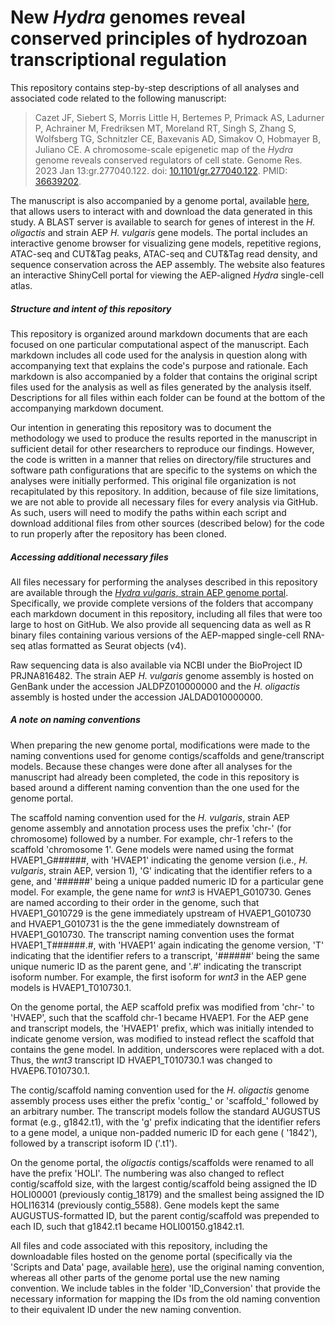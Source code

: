 # New *Hydra* genomes reveal conserved principles of hydrozoan transcriptional regulation

This repository contains step-by-step descriptions of all analyses and associated code related to the following manuscript:

>Cazet JF, Siebert S, Morris Little H,  Bertemes P, Primack AS, Ladurner P, Achrainer M, Fredriksen MT, Moreland RT, Singh S, Zhang S, Wolfsberg TG, Schnitzler CE, Baxevanis AD,  Simakov O, Hobmayer B, Juliano CE. A chromosome-scale epigenetic map of  the *Hydra* genome reveals conserved regulators of cell state.  Genome Res. 2023 Jan 13:gr.277040.122. doi: [10.1101/gr.277040.122](https://doi.org/10.1101/gr.277040.122). PMID: [36639202](https://pubmed.ncbi.nlm.nih.gov/36639202/).

The manuscript is also accompanied by a genome portal, available [here](https://research.nhgri.nih.gov/HydraAEP/), that allows users to interact with and download the data generated in this study. A BLAST server is available to search for genes of interest in the *H. oligactis* and strain AEP *H. vulgaris* gene models. The portal includes an interactive genome browser for visualizing gene models, repetitive regions, ATAC-seq and CUT&Tag peaks, ATAC-seq and CUT&Tag read density, and sequence conservation across the AEP assembly. The website also features an interactive ShinyCell portal for viewing the AEP-aligned *Hydra* single-cell atlas.

##### Structure and intent of this repository

This repository is organized around markdown documents that are each focused on one particular computational aspect of the manuscript. Each markdown includes all code used for the analysis in question along with accompanying text that explains the code's purpose and rationale. Each markdown is also accompanied by a folder that contains the original script files used for the analysis as well as files generated by the analysis itself. Descriptions for all files within each folder can be found at the bottom of the accompanying markdown document.

Our intention in generating this repository was to document the methodology we used to produce the results reported in the manuscript in sufficient detail for other researchers to reproduce our findings. However, the code is written in a manner that relies on directory/file structures and software path configurations that are specific to the systems on which the analyses were initially performed. This original file organization is not recapitulated by this repository. In addition, because of file size limitations, we are not able to provide all necessary files for every analysis via GitHub. As such, users will need to modify the paths within each script and download additional files from other sources (described below) for the code to run properly after the repository has been cloned.

##### Accessing additional necessary files

All files necessary for performing the analyses described in this repository are available through the [*Hydra vulgaris*, strain AEP genome portal](https://research.nhgri.nih.gov/HydraAEP/download/index.cgi?dl=fa). Specifically, we provide complete versions of the folders that accompany each markdown document in this repository, including all files that were too large to host on GitHub. We also provide all sequencing data as well as R binary files containing various versions of the AEP-mapped single-cell RNA-seq atlas formatted as Seurat objects (v4).

Raw sequencing data is also available via NCBI under the BioProject ID PRJNA816482. The strain AEP *H. vulgaris* genome assembly is hosted on GenBank under the accession JALDPZ010000000 and the *H. oligactis* assembly is hosted under the accession JALDAD010000000. 

##### A note on naming conventions

When preparing the new genome portal, modifications were made to the naming conventions used for genome contigs/scaffolds and gene/transcript models. Because these changes were done after all analyses for the manuscript had already been completed, the code in this repository is based around a different naming convention than the one used for the genome portal. 

The scaffold naming convention used for the *H. vulgaris*, strain AEP genome assembly and annotation process uses the prefix 'chr-' (for chromosome) followed by a number. For example, chr-1 refers to the scaffold 'chromosome 1'. Gene models were named using the format HVAEP1_G######, with 'HVAEP1' indicating the genome version (i.e., *H. vulgaris*, strain AEP, version 1), 'G' indicating that the identifier refers to a gene, and '######' being a unique padded numeric ID for a particular gene model. For example, the gene name for *wnt3* is HVAEP1_G010730. Genes are named according to their order in the genome, such that HVAEP1_G010729 is the gene immediately upstream of HVAEP1_G010730 and HVAEP1_G010731 is the the gene immediately downstream of HVAEP1_G010730. The transcript naming convention uses the format HVAEP1_T######.#, with 'HVAEP1' again indicating the genome version, 'T' indicating that the identifier refers to a transcript, '######' being the same unique numeric ID as the parent gene, and '.#' indicating the transcript isoform number. For example, the first isoform for *wnt3* in the AEP gene models is HVAEP1_T010730.1. 

On the genome portal, the AEP scaffold prefix was modified from 'chr-' to 'HVAEP', such that the scaffold chr-1 became HVAEP1. For the AEP gene and transcript models, the 'HVAEP1' prefix, which was initially intended to indicate genome version, was modified to instead reflect the scaffold that contains the gene model. In addition, underscores were replaced with a dot. Thus, the *wnt3* transcript ID HVAEP1_T010730.1 was changed to HVAEP6.T010730.1.

The contig/scaffold naming convention used for the *H. oligactis* genome assembly process uses either the prefix 'contig_' or 'scaffold\_' followed by an arbitrary number. The transcript models follow the standard AUGUSTUS format (e.g., g1842.t1), with the 'g' prefix indicating that the identifier refers to a gene model, a unique non-padded numeric ID for each gene ( '1842'), followed by a transcript isoform ID ('.t1'). 

On the genome portal, the *oligactis* contigs/scaffolds were renamed to all have the prefix 'HOLI'. The numbering was also changed to reflect contig/scaffold size, with the largest contig/scaffold being assigned the ID HOLI00001 (previously contig_18179) and the smallest being assigned the ID HOLI16314 (previously contig_5588). Gene models kept the same AUGUSTUS-formatted ID, but the parent contig/scaffold was prepended to each ID, such that g1842.t1 became HOLI00150.g1842.t1.

All files and code associated with this repository, including the downloadable files hosted on the genome portal (specifically via the 'Scripts and Data' page, available [here](https://research.nhgri.nih.gov/HydraAEP/download/index.cgi?dl=fa)), use the original naming convention, whereas all other parts of the genome portal use the new naming convention. We include tables in the folder 'ID_Conversion' that provide the necessary information for mapping the IDs from the old naming convention to their equivalent ID under the new naming convention.
